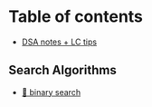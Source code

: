 # Table of contents

* [DSA notes + LC tips](README.md)

## Search Algorithms

* [🥴 binary search](search-algorithms/binary-search.md)
